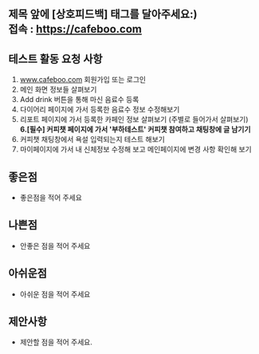 **제목 앞에 [상호피드백] 태그를 달아주세요:)** <br>
접속 : https://cafeboo.com
---

## 테스트 활동 요청 사항
1. www.cafeboo.com 회원가입 또는 로그인
2. 메인 화면 정보들 살펴보기
3. Add drink 버튼을 통해 마신 음료수 등록
4. 다이어리 페이지에 가서 등록한 음료수 정보 수정해보기
5. 리포트 페이지에 가서 등록한 카페인 정보 살펴보기 (주별로 들어가서 살펴보기) <br>
**6.[필수] 커피챗 페이지에 가서 '부하테스트' 커피챗 참여하고 채팅창에 글 남기기**
7. 커피챗 채팅창에서 욕설 입력되는지 테스트 해보기
8. 마이페이지에 가서 내 신체정보 수정해 보고 메인페이지에 변경 사항 확인해 보기 


## 좋은점

- 좋은점을 적어 주세요
  
## 나쁜점

- 안좋은 점을 적어 주세요
  
## 아쉬운점
- 아쉬운 점을 적어 주세요

## 제안사항
- 제안할 점을 적어 주세요.
